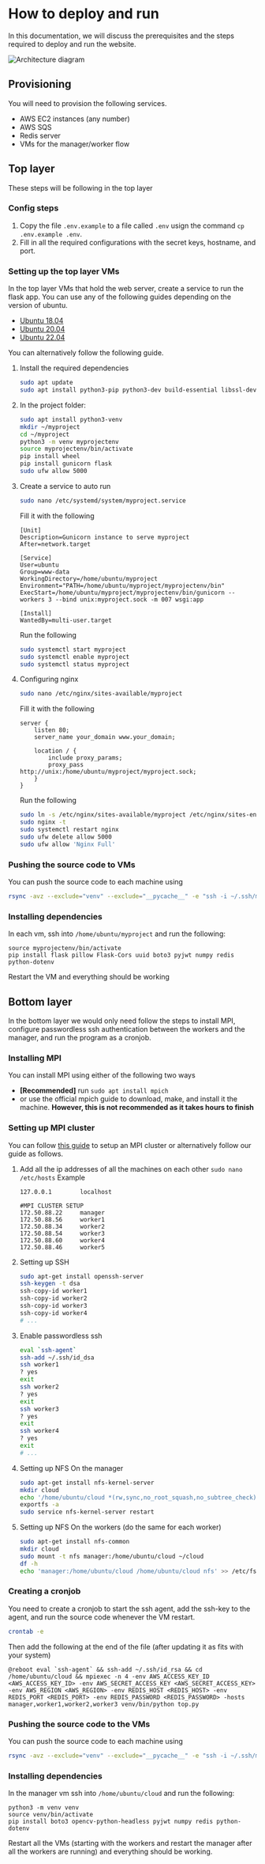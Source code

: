 # How to deploy and run

In this documentation, we will discuss the prerequisites and the steps required to deploy and run the website.

![Architecture diagram](Arch-Diagram.jpeg)

## Provisioning

You will need to provision the following services.

- AWS EC2 instances (any number)
- AWS SQS
- Redis server
- VMs for the manager/worker flow

## Top layer

These steps will be following in the top layer

### Config steps

1. Copy the file `.env.example` to a file called `.env` usign the command `cp .env.example .env`.
2. Fill in all the required configurations with the secret keys, hostname, and port.

### Setting up the top layer VMs

In the top layer VMs that hold the web server, create a service to run the flask app. You can use any of the following guides depending on the version of ubuntu.

- [Ubuntu 18.04](https://www.digitalocean.com/community/tutorials/how-to-serve-flask-applications-with-uswgi-and-nginx-on-ubuntu-18-04)
- [Ubuntu 20.04](https://www.digitalocean.com/community/tutorials/how-to-serve-flask-applications-with-uwsgi-and-nginx-on-ubuntu-20-04)
- [Ubuntu 22.04](https://www.digitalocean.com/community/tutorials/how-to-serve-flask-applications-with-gunicorn-and-nginx-on-ubuntu-22-04)

You can alternatively follow the following guide.

1. Install the required dependencies
   ```bash
   sudo apt update
   sudo apt install python3-pip python3-dev build-essential libssl-dev libffi-dev python3-setuptools
   ```
2. In the project folder:
   ```bash
   sudo apt install python3-venv
   mkdir ~/myproject
   cd ~/myproject
   python3 -m venv myprojectenv
   source myprojectenv/bin/activate
   pip install wheel
   pip install gunicorn flask
   sudo ufw allow 5000
   ```
3. Create a service to auto run

   ```bash
   sudo nano /etc/systemd/system/myproject.service
   ```

   Fill it with the following

   ```
   [Unit]
   Description=Gunicorn instance to serve myproject
   After=network.target

   [Service]
   User=ubuntu
   Group=www-data
   WorkingDirectory=/home/ubuntu/myproject
   Environment="PATH=/home/ubuntu/myproject/myprojectenv/bin"
   ExecStart=/home/ubuntu/myproject/myprojectenv/bin/gunicorn --workers 3 --bind unix:myproject.sock -m 007 wsgi:app

   [Install]
   WantedBy=multi-user.target
   ```

   Run the following

   ```bash
   sudo systemctl start myproject
   sudo systemctl enable myproject
   sudo systemctl status myproject
   ```

4. Configuring nginx

   ```bash
   sudo nano /etc/nginx/sites-available/myproject
   ```

   Fill it with the following

   ```
   server {
       listen 80;
       server_name your_domain www.your_domain;

       location / {
           include proxy_params;
           proxy_pass http://unix:/home/ubuntu/myproject/myproject.sock;
       }
   }
   ```

   Run the following

   ```bash
   sudo ln -s /etc/nginx/sites-available/myproject /etc/nginx/sites-enabled
   sudo nginx -t
   sudo systemctl restart nginx
   sudo ufw delete allow 5000
   sudo ufw allow 'Nginx Full'
   ```

### Pushing the source code to VMs

You can push the source code to each machine using

```bash
rsync -avz --exclude="venv" --exclude="__pycache__" -e "ssh -i ~/.ssh/my-ssh-key.pem" ./ ubuntu@machine1:/home/ubuntu/app
```

### Installing dependencies

In each vm, ssh into `/home/ubuntu/myproject` and run the following:

```
source myprojectenv/bin/activate
pip install flask pillow Flask-Cors uuid boto3 pyjwt numpy redis python-dotenv
```

Restart the VM and everything should be working

## Bottom layer

In the bottom layer we would only need follow the steps to install MPI, configure passwordless ssh authentication between the workers and the manager, and run the program as a cronjob.

### Installing MPI

You can install MPI using either of the following two ways

- **[Recommended]** run `sudo apt install mpich`
- or use the official mpich guide to download, make, and install it the machine. **However, this is not recommended as it takes hours to finish**

### Setting up MPI cluster

You can follow [this guide](https://mpitutorial.com/tutorials/running-an-mpi-cluster-within-a-lan/) to setup an MPI cluster or alternatively follow our guide as follows.

1. Add all the ip addresses of all the machines on each other
   `sudo nano /etc/hosts`
   Example

   ```
   127.0.0.1        localhost

   #MPI CLUSTER SETUP
   172.50.88.22     manager
   172.50.88.56     worker1
   172.50.88.34     worker2
   172.50.88.54     worker3
   172.50.88.60     worker4
   172.50.88.46     worker5
   ```

2. Setting up SSH
   ```bash
   sudo apt­-get install openssh-server
   ssh-keygen -t dsa
   ssh-copy-id worker1
   ssh-copy-id worker2
   ssh-copy-id worker3
   ssh-copy-id worker4
   # ...
   ```
3. Enable passwordless ssh
   ```bash
   eval `ssh-agent`
   ssh-add ~/.ssh/id_dsa
   ssh worker1
   ? yes
   exit
   ssh worker2
   ? yes
   exit
   ssh worker3
   ? yes
   exit
   ssh worker4
   ? yes
   exit
   # ...
   ```
4. Setting up NFS On the manager
   ```bash
   sudo apt-get install nfs-kernel-server
   mkdir cloud
   echo '/home/ubuntu/cloud *(rw,sync,no_root_squash,no_subtree_check)' >> /etc/exports
   exportfs -a
   sudo service nfs-kernel-server restart
   ```
5. Setting up NFS On the workers (do the same for each worker)
   ```bash
   sudo apt-get install nfs-common
   mkdir cloud
   sudo mount -t nfs manager:/home/ubuntu/cloud ~/cloud
   df -h
   echo 'manager:/home/ubuntu/cloud /home/ubuntu/cloud nfs' >> /etc/fstab
   ```

### Creating a cronjob

You need to create a cronjob to start the ssh agent, add the ssh-key to the agent, and run the source code whenever the VM restart.

```bash
crontab -e
```

Then add the following at the end of the file (after updating it as fits with your system)

```
@reboot eval `ssh-agent` && ssh-add ~/.ssh/id_rsa && cd /home/ubuntu/cloud && mpiexec -n 4 -env AWS_ACCESS_KEY_ID <AWS_ACCESS_KEY_ID> -env AWS_SECRET_ACCESS_KEY <AWS_SECRET_ACCESS_KEY> -env AWS_REGION <AWS_REGION> -env REDIS_HOST <REDIS_HOST> -env REDIS_PORT <REDIS_PORT> -env REDIS_PASSWORD <REDIS_PASSWORD> -hosts manager,worker1,worker2,worker3 venv/bin/python top.py
```

### Pushing the source code to the VMs

You can push the source code to each machine using

```bash
rsync -avz --exclude="venv" --exclude="__pycache__" -e "ssh -i ~/.ssh/my-ssh-key.pem" ./ ubuntu@manager:/home/ubuntu/cloud
```

### Installing dependencies

In the manager vm ssh into `/home/ubuntu/cloud` and run the following:

```
python3 -m venv venv
source venv/bin/activate
pip install boto3 opencv-python-headless pyjwt numpy redis python-dotenv
```

Restart all the VMs (starting with the workers and restart the manager after all the workers are running) and everything should be working.
